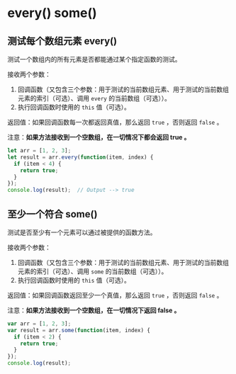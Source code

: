 # every() some()

## 测试每个数组元素 every()

测试一个数组内的所有元素是否都能通过某个指定函数的测试。

接收两个参数：

1. 回调函数（又包含三个参数：用于测试的当前数组元素、用于测试的当前数组元素的索引（可选）、调用 `every` 的当前数组（可选））。
2. 执行回调函数时使用的 `this` 值（可选）。

返回值：如果回调函数每一次都返回真值，那么返回 `true` ，否则返回 `false` 。

注意：**如果方法接收到一个空数组，在一切情况下都会返回 true 。**

```js
let arr = [1, 2, 3];
let result = arr.every(function(item, index) {
  if (item < 4) {
    return true;
  }
});
console.log(result);  // Output --> true
```

## 至少一个符合 some()

测试是否至少有一个元素可以通过被提供的函数方法。

接收两个参数：

1. 回调函数（又包含三个参数：用于测试的当前数组元素、用于测试的当前数组元素的索引（可选）、调用 `some` 的当前数组（可选））。
2. 执行回调函数时使用的 `this` 值（可选）。

返回值：如果回调函数返回至少一个真值，那么返回 `true` ，否则返回 `false` 。

注意：**如果方法接收到一个空数组，在一切情况下返回 false 。**

```js
var arr = [1, 2, 3];
var result = arr.some(function(item, index) {
  if (item < 2) {
    return true;
  }
});
console.log(result);
```
